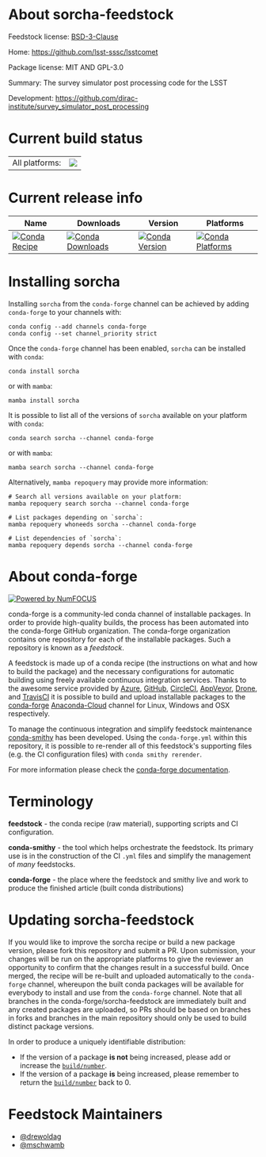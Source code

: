 About sorcha-feedstock
======================

Feedstock license: [BSD-3-Clause](https://github.com/conda-forge/sorcha-feedstock/blob/main/LICENSE.txt)

Home: https://github.com/lsst-sssc/lsstcomet

Package license: MIT AND GPL-3.0

Summary: The survey simulator post processing code for the LSST

Development: https://github.com/dirac-institute/survey_simulator_post_processing

Current build status
====================


<table><tr><td>All platforms:</td>
    <td>
      <a href="https://dev.azure.com/conda-forge/feedstock-builds/_build/latest?definitionId=19832&branchName=main">
        <img src="https://dev.azure.com/conda-forge/feedstock-builds/_apis/build/status/sorcha-feedstock?branchName=main">
      </a>
    </td>
  </tr>
</table>

Current release info
====================

| Name | Downloads | Version | Platforms |
| --- | --- | --- | --- |
| [![Conda Recipe](https://img.shields.io/badge/recipe-sorcha-green.svg)](https://anaconda.org/conda-forge/sorcha) | [![Conda Downloads](https://img.shields.io/conda/dn/conda-forge/sorcha.svg)](https://anaconda.org/conda-forge/sorcha) | [![Conda Version](https://img.shields.io/conda/vn/conda-forge/sorcha.svg)](https://anaconda.org/conda-forge/sorcha) | [![Conda Platforms](https://img.shields.io/conda/pn/conda-forge/sorcha.svg)](https://anaconda.org/conda-forge/sorcha) |

Installing sorcha
=================

Installing `sorcha` from the `conda-forge` channel can be achieved by adding `conda-forge` to your channels with:

```
conda config --add channels conda-forge
conda config --set channel_priority strict
```

Once the `conda-forge` channel has been enabled, `sorcha` can be installed with `conda`:

```
conda install sorcha
```

or with `mamba`:

```
mamba install sorcha
```

It is possible to list all of the versions of `sorcha` available on your platform with `conda`:

```
conda search sorcha --channel conda-forge
```

or with `mamba`:

```
mamba search sorcha --channel conda-forge
```

Alternatively, `mamba repoquery` may provide more information:

```
# Search all versions available on your platform:
mamba repoquery search sorcha --channel conda-forge

# List packages depending on `sorcha`:
mamba repoquery whoneeds sorcha --channel conda-forge

# List dependencies of `sorcha`:
mamba repoquery depends sorcha --channel conda-forge
```


About conda-forge
=================

[![Powered by
NumFOCUS](https://img.shields.io/badge/powered%20by-NumFOCUS-orange.svg?style=flat&colorA=E1523D&colorB=007D8A)](https://numfocus.org)

conda-forge is a community-led conda channel of installable packages.
In order to provide high-quality builds, the process has been automated into the
conda-forge GitHub organization. The conda-forge organization contains one repository
for each of the installable packages. Such a repository is known as a *feedstock*.

A feedstock is made up of a conda recipe (the instructions on what and how to build
the package) and the necessary configurations for automatic building using freely
available continuous integration services. Thanks to the awesome service provided by
[Azure](https://azure.microsoft.com/en-us/services/devops/), [GitHub](https://github.com/),
[CircleCI](https://circleci.com/), [AppVeyor](https://www.appveyor.com/),
[Drone](https://cloud.drone.io/welcome), and [TravisCI](https://travis-ci.com/)
it is possible to build and upload installable packages to the
[conda-forge](https://anaconda.org/conda-forge) [Anaconda-Cloud](https://anaconda.org/)
channel for Linux, Windows and OSX respectively.

To manage the continuous integration and simplify feedstock maintenance
[conda-smithy](https://github.com/conda-forge/conda-smithy) has been developed.
Using the ``conda-forge.yml`` within this repository, it is possible to re-render all of
this feedstock's supporting files (e.g. the CI configuration files) with ``conda smithy rerender``.

For more information please check the [conda-forge documentation](https://conda-forge.org/docs/).

Terminology
===========

**feedstock** - the conda recipe (raw material), supporting scripts and CI configuration.

**conda-smithy** - the tool which helps orchestrate the feedstock.
                   Its primary use is in the construction of the CI ``.yml`` files
                   and simplify the management of *many* feedstocks.

**conda-forge** - the place where the feedstock and smithy live and work to
                  produce the finished article (built conda distributions)


Updating sorcha-feedstock
=========================

If you would like to improve the sorcha recipe or build a new
package version, please fork this repository and submit a PR. Upon submission,
your changes will be run on the appropriate platforms to give the reviewer an
opportunity to confirm that the changes result in a successful build. Once
merged, the recipe will be re-built and uploaded automatically to the
`conda-forge` channel, whereupon the built conda packages will be available for
everybody to install and use from the `conda-forge` channel.
Note that all branches in the conda-forge/sorcha-feedstock are
immediately built and any created packages are uploaded, so PRs should be based
on branches in forks and branches in the main repository should only be used to
build distinct package versions.

In order to produce a uniquely identifiable distribution:
 * If the version of a package **is not** being increased, please add or increase
   the [``build/number``](https://docs.conda.io/projects/conda-build/en/latest/resources/define-metadata.html#build-number-and-string).
 * If the version of a package **is** being increased, please remember to return
   the [``build/number``](https://docs.conda.io/projects/conda-build/en/latest/resources/define-metadata.html#build-number-and-string)
   back to 0.

Feedstock Maintainers
=====================

* [@drewoldag](https://github.com/drewoldag/)
* [@mschwamb](https://github.com/mschwamb/)

